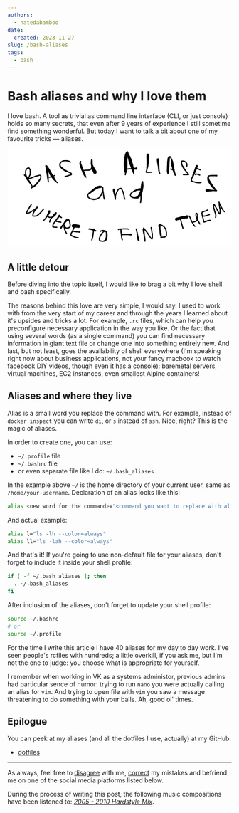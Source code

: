 ```yaml
---
authors:
  - hatedabamboo
date:
  created: 2023-11-27
slug: /bash-aliases
tags:
  - bash
---
```

# Bash aliases and why I love them

I love bash. A tool as trivial as command line interface (CLI, or just console)
holds so many secrets, that even after 9 years of experience I still sometime
find something wonderful. But today I want to talk a bit about one of my
favourite tricks — aliases.

<!-- more -->

![Bash aliases and where to find them](../assets/2023-11-27-bash-aliases.webp)

## A little detour

Before diving into the topic itself, I would like to brag a bit why I love
shell and bash specifically.

The reasons behind this love are very simple, I would say. I used to work with
from the very start of my career and through the years I learned about it's
upsides and tricks a lot. For example, `.rc` files, which can help you
preconfigure necessary application in the way you like. Or the fact that using
several words (as a single command) you can find necessary information in giant
text file or change one into something entirely new. And last, but not least,
goes the availability of shell everywhere (I'm speaking right now about business
applications, not your fancy macbook to watch facebook DIY videos, though even
it has a console): baremetal servers, virtual machines, EC2 instances, even
smallest Alpine containers!

## Aliases and where they live

Alias is a small word you replace the command with. For example, instead of
`docker inspect` you can write `di`, or `s` instead of `ssh`. Nice, right?
This is the magic of aliases.

In order to create one, you can use:

- `~/.profile` file
- `~/.bashrc` file
- or even separate file like I do: `~/.bash_aliases`

In the example above `~/` is the home directory of your current user, same as
`/home/your-username`.
Declaration of an alias looks like this:

```bash
alias <new word for the command>="<command you want to replace with alias>"
```

And actual example:

```bash
alias l="ls -lh --color=always"
alias ll="ls -lah --color=always"
```

And that's it! If you're going to use non-default file for your aliases, don't
forget to include it inside your shell profile:

```bash
if [ -f ~/.bash_aliases ]; then
  . ~/.bash_aliases
fi
```

After inclusion of the aliases, don't forget to update your shell profile:

```bash
source ~/.bashrc
# or
source ~/.profile
```

For the time I write this article I have 40 aliases for my day to day work.
I've seen people's rcfiles with hundreds; a little overkill, if you ask me, but
I'm not the one to judge: you choose what is appropriate for yourself.

I remember when working in VK as a systems administor, previous admins had
particular sence of humor: trying to run `nano` you were actually calling an
alias for `vim`. And trying to open file with `vim` you saw a message
threatening to do something with your balls. Ah, good ol' times.

## Epilogue

You can peek at my aliases (and all the dotfiles I use, actually) at my GitHub:

- [dotfiles](https://github.com/hatedabamboo/dotfiles)

---

As always, feel free to
[disagree](https://github.com/hatedabamboo/notes.hatedabamboo.me/issues) with
me, [correct](https://github.com/hatedabamboo/notes.hatedabamboo.me/pulls) my
mistakes and befriend me on one of the social media platforms listed below.

During the process of writing this post, the following music compositions have
been listened to:
[*2005 - 2010 Hardstyle Mix*](https://www.youtube.com/watch?v=XytcoeXiaZ0).
